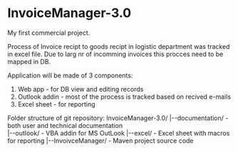 # InvoiceManager-3.0

My first commercial project.

Process of Invoice recipt to goods recipt in logistic department was tracked in excel file. Due to larg nr of incomming invoices this procces need to be mapped in DB.

Application will be made of 3 components:
1. Web app - for DB view and editing records
2. Outlook addin - most of the process is tracked based on recived e-mails
3. Excel sheet - for reporting

Folder structure of git repository:
InvoiceManager-3.0/
  |--documentation/       - both user and technical documentation     
  |--outlook/             - VBA addin for MS OutLook
  |--excel/               - Excel sheet with macros for reporting
  |--InvoivceManager/     - Maven project source code
